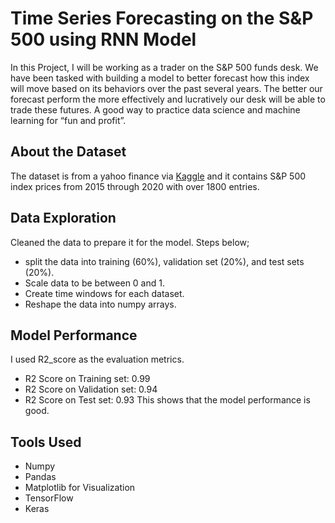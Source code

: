 # Time Series Forecasting on the S&P 500 using RNN Model

In this Project, I will be working as a trader on the S&P 500 funds desk. We have been tasked with building a model to better forecast how this index will move based on its behaviors over the past several years. The better our forecast perform the more effectively and lucratively our desk will be able to trade these futures. A good way to practice data science and machine learning for “fun and profit”.

## About the Dataset
The dataset is from a yahoo finance via [Kaggle](https://www.kaggle.com/datasets/arashnic/time-series-forecasting-with-yahoo-stock-price) and it contains S&P 500 index prices from 2015 through 2020 with over 1800 entries.

## Data Exploration
Cleaned the data to prepare it for the model. Steps below;
+ split the data into training (60%), validation set (20%), and test sets (20%).
+ Scale data to be between 0 and 1.
+ Create time windows for each dataset.
+ Reshape the data into numpy arrays.

## Model Performance
I used R2_score as the evaluation metrics.
+ R2 Score on Training set: 0.99
+ R2 Score on Validation set: 0.94
+ R2 Score on Test set: 0.93
This shows that the model performance is good.
## Tools Used
+ Numpy 
+ Pandas
+ Matplotlib for Visualization
+ TensorFlow
+ Keras






